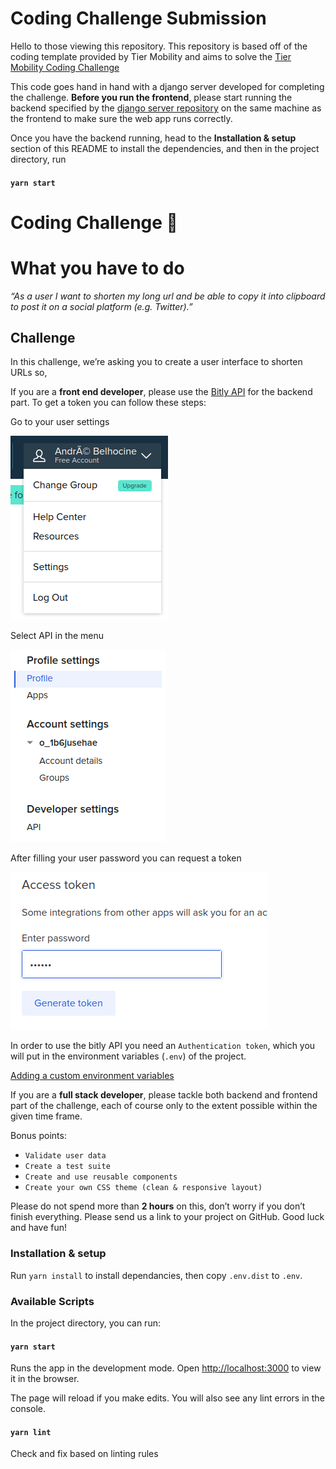 # Coding Challenge Submission

Hello to those viewing this repository. This repository is based off of the coding template provided by Tier Mobility and aims to solve the [Tier Mobility Coding Challenge](https://github.com/TierMobility/frontend-challenge/tree/feat/fullstack-challange#coding-challenge-)

This code goes hand in hand with a django server developed for completing the challenge. **Before you run the frontend**, please start running the backend specified by the [django server repository](https://github.com/mgomez05/TierMobilityCodingChallengeBackend) on the same machine as the frontend to make sure the web app runs correctly.

Once you have the backend running, head to the **Installation & setup** section of this README to install the dependencies, and then in the project directory, run 
#### `yarn start`

# **Coding Challenge** 🦅

# What you have to do

_“As a user I want to shorten my long url and be able to copy it into clipboard to post it on a social platform (e.g. Twitter).”_

## Challenge

In this challenge, we’re asking you to create a user interface to shorten URLs so,

If you are a **front end developer**,  please use the [Bitly API](https://dev.bitly.com/api-reference#operation/createBitlink) for the backend part.
To get a token you can follow these steps:

Go to your user settings

![Go to your user settings](./docs/profile.png)

Select API in the menu

![Select API](./docs/left-menu.png)

After filling your user password you can request a token

![After filling your user password you can request a token](./docs/access-token.png)

In order to use the bitly API you need an `Authentication token`, which you will put in the environment variables (`.env`) of the project.

[Adding a custom environment variables](https://create-react-app.dev/docs/adding-custom-environment-variables/)

If you are a **full stack developer**, please tackle both backend and frontend part of the challenge, each of course only to the extent possible within the given time frame.

Bonus points:

-   `Validate user data`
-   `Create a test suite`
-   `Create and use reusable components`
-   `Create your own CSS theme (clean & responsive layout)`

Please do not spend more than **2 hours** on this, don’t worry if you don’t finish everything. Please send us a link to your project on GitHub. Good luck and have fun!

### Installation & setup

Run `yarn install` to install dependancies, then copy `.env.dist` to `.env`.

### Available Scripts

In the project directory, you can run:

#### `yarn start`

Runs the app in the development mode.
Open [http://localhost:3000](http://localhost:3000) to view it in the browser.

The page will reload if you make edits.
You will also see any lint errors in the console.

#### `yarn lint`

Check and fix based on linting rules
